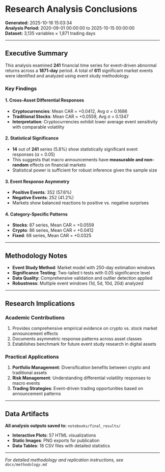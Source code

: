 # Research Analysis Conclusions
**Generated:** 2025-10-16 15:03:34  
**Analysis Period:** 2020-09-01 00:00:00 to 2025-10-15 00:00:00  
**Dataset:** 3,135 variables × 1,871 trading days

---

## Executive Summary

This analysis examined **241** financial time series for event-driven abnormal returns across a **1871-day** period. A total of **611** significant market events were identified and analyzed using event study methodology.

### Key Findings


#### 1. Cross-Asset Differential Responses

- **Cryptocurrencies**: Mean CAR = +0.0412, Avg σ = 0.1686
- **Traditional Stocks**: Mean CAR = +0.0559, Avg σ = 0.1347
- **Interpretation**: Cryptocurrencies exhibit lower average event sensitivity with comparable volatility


#### 2. Statistical Significance

- **14** out of **241** series (5.8%) show statistically significant event responses (α = 0.05)
- This suggests that macro announcements have **measurable and non-random** effects on financial markets
- Statistical power is sufficient for robust inference given the sample size


#### 3. Event Response Asymmetry

- **Positive Events**: 352 (57.6%)
- **Negative Events**: 252 (41.2%)
- Markets show balanced reactions to positive vs. negative surprises


#### 4. Category-Specific Patterns

- **Stocks**: 87 series, Mean CAR = +0.0559
- **Crypto**: 86 series, Mean CAR = +0.0412
- **Fixed**: 68 series, Mean CAR = +0.0325


---

## Methodology Notes

- **Event Study Method**: Market model with 250-day estimation windows
- **Significance Testing**: Two-tailed t-tests with 0.05 significance level
- **Data Quality**: Comprehensive validation and outlier detection applied
- **Robustness**: Multiple event windows (1d, 5d, 10d, 20d) analyzed

---

## Research Implications

### Academic Contributions
1. Provides comprehensive empirical evidence on crypto vs. stock market announcement effects
2. Documents asymmetric response patterns across asset classes
3. Establishes benchmark for future event study research in digital assets

### Practical Applications
1. **Portfolio Management**: Diversification benefits between crypto and traditional assets
2. **Risk Management**: Understanding differential volatility responses to macro events
3. **Trading Strategies**: Event-driven trading opportunities based on announcement patterns

---

## Data Artifacts

**All analysis outputs saved to:** `notebooks/final_results/`

- **Interactive Plots**: 57 HTML visualizations
- **Static Images**: PNG exports for publication
- **Data Tables**: 18 CSV files with detailed statistics

---

*For detailed methodology and replication instructions, see `docs/methodology.md`*
